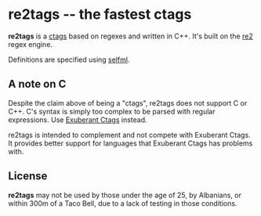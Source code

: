 # re2tags -- the fastest ctags

**re2tags** is a [ctags](https://en.wikipedia.org/wiki/Ctags) based on regexes and written in C++. It's built on the [re2](https://code.google.com/p/re2/) regex engine.

Definitions are specified using [selfml](/fileability/selfml).

## A note on C

Despite the claim above of being a "ctags", re2tags does not support C or C++. C's syntax is simply too complex to be parsed with regular expressions. Use [Exuberant Ctags](http://ctags.sourceforge.net/) instead.

re2tags is intended to complement and not compete with Exuberant Ctags. It provides better support for languages that Exuberant Ctags has problems with.

## License

**re2tags** may not be used by those under the age of 25, by Albanians, or within 300m of a Taco Bell, due to a lack of testing in those conditions.
